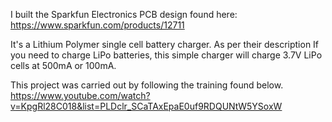 I built the Sparkfun Electronics PCB design found here: https://www.sparkfun.com/products/12711

It's a Lithium Polymer single cell battery charger. As per their description If you need to charge LiPo batteries, this simple charger will charge 3.7V LiPo cells at 500mA or 100mA.

This project was carried out by following the training found below. https://www.youtube.com/watch?v=KpgRl28C018&list=PLDclr_SCaTAxEpaE0uf9RDQUNtW5YSoxW
